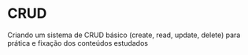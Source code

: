 # CRUD
Criando um sistema de CRUD básico (create, read, update, delete) para prática e fixação dos conteúdos estudados
